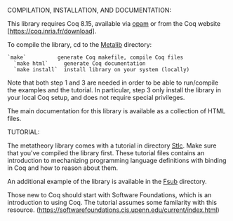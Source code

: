 COMPILATION, INSTALLATION, AND DOCUMENTATION:

  This library requires Coq 8.15, available via [opam](https://opam.ocaml.org/)
  or from the Coq website [https://coq.inria.fr/download].

  To compile the library, cd to the [Metalib](Metalib/) directory:

    `make`          generate Coq makefile, compile Coq files
	  `make html`     generate Coq documentation
	  `make install`  install library on your system (locally)

  Note that both step 1 and 3 are needed in order to be able to run/compile
  the examples and the tutorial. In particular, step 3 only install the
  library in your local Coq setup, and does not require special privileges.

  The main documentation for this library is available as a collection of HTML
  files.

TUTORIAL:

  The metatheory library comes with a tutorial in directory [Stlc](Stlc/).
  Make sure that you've compiled the library first. These tutorial files
  contains an introduction to mechanizing programming language definitions
  with binding in Coq and how to reason about them.

  An additional example of the library is available in the
  [Fsub](Fsub/) directory.

  Those new to Coq should start with Software Foundations, which is an
  introduction to using Coq. The tutorial assumes some familarity with
  this resource.
  (https://softwarefoundations.cis.upenn.edu/current/index.html)
